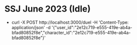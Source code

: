 # SSJ June 2023 (Idle)

* curl -X POST http://localhost:3000/duel -H 'Content-Type: application/json' -d '{"user_id":"2e12c719-e555-419e-ab4a-bfad80852f8e","character_id":"2e12c719-e555-419e-ab4a-bfad80852f8e"}'
